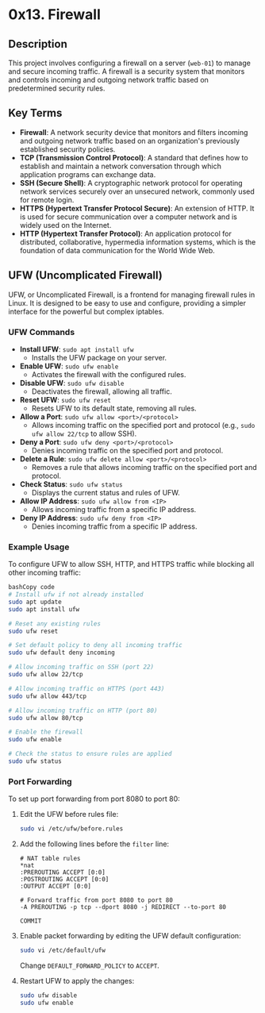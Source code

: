 # 0x13. Firewall

## Description

This project involves configuring a firewall on a server (`web-01`) to manage and secure incoming traffic. A firewall is a security system that monitors and controls incoming and outgoing network traffic based on predetermined security rules.

## Key Terms

- **Firewall**: A network security device that monitors and filters incoming and outgoing network traffic based on an organization's previously established security policies.
- **TCP (Transmission Control Protocol)**: A standard that defines how to establish and maintain a network conversation through which application programs can exchange data.
- **SSH (Secure Shell)**: A cryptographic network protocol for operating network services securely over an unsecured network, commonly used for remote login.
- **HTTPS (Hypertext Transfer Protocol Secure)**: An extension of HTTP. It is used for secure communication over a computer network and is widely used on the Internet.
- **HTTP (Hypertext Transfer Protocol)**: An application protocol for distributed, collaborative, hypermedia information systems, which is the foundation of data communication for the World Wide Web.

## UFW (Uncomplicated Firewall)

UFW, or Uncomplicated Firewall, is a frontend for managing firewall rules in Linux. It is designed to be easy to use and configure, providing a simpler interface for the powerful but complex iptables.

### UFW Commands

- **Install UFW**: `sudo apt install ufw`
    - Installs the UFW package on your server.
- **Enable UFW**: `sudo ufw enable`
    - Activates the firewall with the configured rules.
- **Disable UFW**: `sudo ufw disable`
    - Deactivates the firewall, allowing all traffic.
- **Reset UFW**: `sudo ufw reset`
    - Resets UFW to its default state, removing all rules.
- **Allow a Port**: `sudo ufw allow <port>/<protocol>`
    - Allows incoming traffic on the specified port and protocol (e.g., `sudo ufw allow 22/tcp` to allow SSH).
- **Deny a Port**: `sudo ufw deny <port>/<protocol>`
    - Denies incoming traffic on the specified port and protocol.
- **Delete a Rule**: `sudo ufw delete allow <port>/<protocol>`
    - Removes a rule that allows incoming traffic on the specified port and protocol.
- **Check Status**: `sudo ufw status`
    - Displays the current status and rules of UFW.
- **Allow IP Address**: `sudo ufw allow from <IP>`
    - Allows incoming traffic from a specific IP address.
- **Deny IP Address**: `sudo ufw deny from <IP>`
    - Denies incoming traffic from a specific IP address.

### Example Usage

To configure UFW to allow SSH, HTTP, and HTTPS traffic while blocking all other incoming traffic:

```bash
bashCopy code
# Install ufw if not already installed
sudo apt update
sudo apt install ufw

# Reset any existing rules
sudo ufw reset

# Set default policy to deny all incoming traffic
sudo ufw default deny incoming

# Allow incoming traffic on SSH (port 22)
sudo ufw allow 22/tcp

# Allow incoming traffic on HTTPS (port 443)
sudo ufw allow 443/tcp

# Allow incoming traffic on HTTP (port 80)
sudo ufw allow 80/tcp

# Enable the firewall
sudo ufw enable

# Check the status to ensure rules are applied
sudo ufw status

```

### Port Forwarding

To set up port forwarding from port 8080 to port 80:

1. Edit the UFW before rules file:
    
    ```bash
    sudo vi /etc/ufw/before.rules
    ```
    
2. Add the following lines before the `filter` line:
    
    ```
    # NAT table rules
    *nat
    :PREROUTING ACCEPT [0:0]
    :POSTROUTING ACCEPT [0:0]
    :OUTPUT ACCEPT [0:0]
    
    # Forward traffic from port 8080 to port 80
    -A PREROUTING -p tcp --dport 8080 -j REDIRECT --to-port 80
    
    COMMIT
    
    ```
    
3. Enable packet forwarding by editing the UFW default configuration:
    
    ```bash
    sudo vi /etc/default/ufw
    ```
    
    Change `DEFAULT_FORWARD_POLICY` to `ACCEPT`.
    
4. Restart UFW to apply the changes:
    
    ```bash
    sudo ufw disable
    sudo ufw enable
    ```